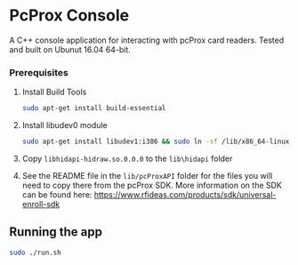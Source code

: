 # PcProx Console

A C++ console application for interacting with pcProx card readers. Tested and built on Ubunut 16.04 64-bit.

### Prerequisites

1. Install Build Tools

    ```bash
    sudo apt-get install build-essential
    ```

2. Install libudev0 module

    ```bash
    sudo apt-get install libudev1:i386 && sudo ln -sf /lib/x86_64-linux-gnu/libudev.so.1 /lib/x86_64-linux-gnu/libudev.so.0
    ```

3. Copy `libhidapi-hidraw.so.0.0.0` to the `lib\hidapi` folder

4. See the README file in the `lib/pcProxAPI` folder for the files you will need to copy there from the pcProx SDK. More information on the SDK can be found here: https://www.rfideas.com/products/sdk/universal-enroll-sdk

## Running the app

```bash
sudo ./run.sh
```
